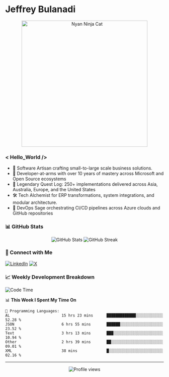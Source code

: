 # Jeffrey Bulanadi

<div align="center">
  <img src="https://www.nyan.cat/cats/nyaninja.gif" alt="Nyan Ninja Cat" width="400"/>
</div>

### < Hello_World />

- 🎨 Software Artisan crafting small-to-large scale business solutions.
- 💼 Developer-at-arms with over 10 years of mastery across Microsoft and Open Source ecosystems
- 🏢 Legendary Quest Log: 250+ implementations delivered across Asia, Australia, Europe, and the United States
- 🛠️ Tech Alchemist for ERP transformations, system integrations, and modular architecture.
- 🔄 DevOps Sage orchestrating CI/CD pipelines across Azure clouds and GitHub repositories

### 📊 GitHub Stats

<div align="center">
  <img src="https://github-readme-stats.vercel.app/api?username=jeffreybulanadi&show_icons=true&theme=tokyonight" alt="GitHub Stats" />
  <img src="https://github-readme-streak-stats.herokuapp.com/?user=jeffreybulanadi&theme=tokyonight" alt="GitHub Streak" />
</div>

### 🤝 Connect with Me

[![LinkedIn](https://img.shields.io/badge/LinkedIn-Connect-blue?style=for-the-badge&logo=linkedin)](https://linkedin.com/in/jeffreybulanadi)
[![X](https://img.shields.io/badge/Twitter-Follow-blue?style=for-the-badge&logo=twitter)](https://x.com/JeffreyBulanadi)

### 📈 Weekly Development Breakdown

<!--START_SECTION:waka-->
![Code Time](http://img.shields.io/badge/Code%20Time-250%20hrs%2034%20mins-blue)

📊 **This Week I Spent My Time On** 

```text
💬 Programming Languages: 
AL                       15 hrs 23 mins      █████████████░░░░░░░░░░░░   52.28 % 
JSON                     6 hrs 55 mins       ██████░░░░░░░░░░░░░░░░░░░   23.52 % 
Text                     3 hrs 13 mins       ███░░░░░░░░░░░░░░░░░░░░░░   10.94 % 
Other                    2 hrs 39 mins       ██░░░░░░░░░░░░░░░░░░░░░░░   09.01 % 
XML                      38 mins             █░░░░░░░░░░░░░░░░░░░░░░░░   02.16 % 
```


<!--END_SECTION:waka-->

---

<div align="center">
  <img src="https://komarev.com/ghpvc/?username=jeffreybulanadi&color=blue&style=flat-square" alt="Profile views" />
</div>
